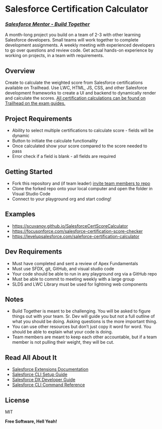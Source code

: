 # Salesforce Certification Calculator
### _[Salesforce Mentor - Build Together](https://courses.salesforcementor.com/)_

A month-long project you build on a team of 2-3 with other learning Salesforce developers. Small teams will work together to complete development assignments. A weekly meeting with experienced developers to go over questions and review code. Get actual hands-on experience by working on projects, in a team with requirements.

## Overview
Create to calculate the weighted score from Salesforce certifications available on Trailhead. Use LWC, HTML, JS, CSS, and other Salesforce development frameworks to create a UI and backend to dynamically render and calculate the scores. 
[All certification calculations can be found on Trailhead on the exam guides.](https://trailhead.salesforce.com/en/credentials/administratoroverview/)

## Project Requirements  
- Ability to select multiple certifications to calculate score - fields will be dynamic
- Button to initiate the calculate functionality 
- Once calculated show your score compared to the score needed to pass
- Error check if a field is blank - all fields are required

## Getting Started
- Fork this repository and (if team leader) [invite team members to repo](https://docs.github.com/en/account-and-profile/setting-up-and-managing-your-personal-account-on-github/managing-access-to-your-personal-repositories/inviting-collaborators-to-a-personal-repository) 
- Clone the forked repo onto your local computer and open the folder in Visual Studio Code
- Connect to your playground org and start coding! 

## Examples
- https://scuvanov.github.io/SalesforceCertScoreCalculator
- https://focusonforce.com/salesforce-certification-score-checker
- https://levelupsalesforce.com/saleforce-certification-calculator

## Dev Requirements
- Must have completed and sent a review of Apex Fundamentals
- Must use SFDX, git, GitHub, and visual studio code
- Your code should be able to run in any playground org via a GitHub repo
- Must be able to commit to meeting weekly with a large group
- SLDS and LWC Library must be used for lightning web components

## Notes
- Build Together is meant to be challenging. You will be asked to figure things out with your team. Sr. Dev will guide you but not a full outline of what you should be doing. Asking questions is the more important thing.
- You can use other resources but don’t just copy it word for word. You should be able to explain what your code is doing.
- Team members are meant to keep each other accountable, but if a team member is not pulling their weight, they will be cut.

## Read All About It

- [Salesforce Extensions Documentation](https://developer.salesforce.com/tools/vscode/)
- [Salesforce CLI Setup Guide](https://developer.salesforce.com/docs/atlas.en-us.sfdx_setup.meta/sfdx_setup/sfdx_setup_intro.htm)
- [Salesforce DX Developer Guide](https://developer.salesforce.com/docs/atlas.en-us.sfdx_dev.meta/sfdx_dev/sfdx_dev_intro.htm)
- [Salesforce CLI Command Reference](https://developer.salesforce.com/docs/atlas.en-us.sfdx_cli_reference.meta/sfdx_cli_reference/cli_reference.htm)

## License

MIT

**Free Software, Hell Yeah!**